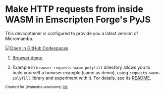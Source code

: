 # Make HTTP requests from inside WASM in Emscripten Forge's PyJS

This devcontainer is configured to provide you a latest version of Micromamba.

[![Open in GitHub Codespaces](https://github.com/codespaces/badge.svg)](https://codespaces.new/wasm-outbound-http-examples/pyjs)

1. [Browser demo](https://wasm-outbound-http-examples.github.io/pyjs/requests-wasm-polyfill/).

2. Example in `browser-requests-wasm-polyfill` directory allows you to build yourself a browser example (same as demo), 
 using `requests-wasm-polyfill` library and experiment with it.
   For details, see its [README](browser-requests-wasm-polyfill/README.md).

<sub>Created for (wannabe-awesome) [list](https://github.com/vasilev/HTTP-request-from-inside-WASM)</sub>
